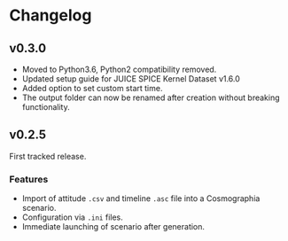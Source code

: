 # Changelog

## v0.3.0


 - Moved to Python3.6, Python2 compatibility removed.
 - Updated setup guide for JUICE SPICE Kernel Dataset v1.6.0
 - Added option to set custom start time.
 - The output folder can now be renamed after creation without breaking functionality.



## v0.2.5
First tracked release.

### Features
 - Import of attitude `.csv` and timeline `.asc` file into a Cosmographia scenario.
 - Configuration via `.ini` files.
 - Immediate launching of scenario after generation.